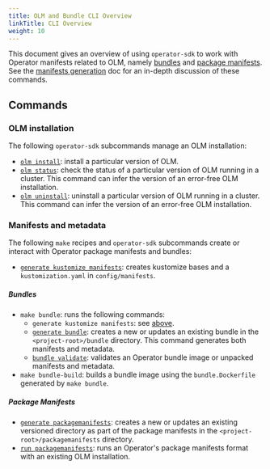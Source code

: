 ```yaml
---
title: OLM and Bundle CLI Overview
linkTitle: CLI Overview
weight: 10
---
```


This document gives an overview of using `operator-sdk` to work with Operator manifests related to OLM,
namely [bundles][bundle] and [package manifests][package-manifests]. See the [manifests generation][doc-olm-generate]
doc for an in-depth discussion of these commands.

## Commands

### OLM installation

The following `operator-sdk` subcommands manage an OLM installation:

- [`olm install`][cli-olm-install]: install a particular version of OLM.
- [`olm status`][cli-olm-status]: check the status of a particular version of OLM running in a cluster. This command
can infer the version of an error-free OLM installation.
- [`olm uninstall`][cli-olm-uninstall]: uninstall a particular version of OLM running in a cluster. This command
can infer the version of an error-free OLM installation.

### Manifests and metadata

The following `make` recipes and `operator-sdk` subcommands create or interact with Operator package manifests and bundles:

- [`generate kustomize manifests`][cli-gen-kustomize-manifests]: creates kustomize bases and a `kustomization.yaml` in `config/manifests`.

##### Bundles

- `make bundle`: runs the following commands:
  - `generate kustomize manifests`: see [above](#commands).
  - [`generate bundle`][cli-gen-bundle]: creates a new or updates an existing bundle in the `<project-root>/bundle`
  directory. This command generates both manifests and metadata.
  - [`bundle validate`][cli-bundle-validate]: validates an Operator bundle image or unpacked manifests and metadata.
- `make bundle-build`: builds a bundle image using the `bundle.Dockerfile` generated by `make bundle`.

##### Package Manifests

- [`generate packagemanifests`][cli-gen-packagemanifests]: creates a new or updates an existing versioned
directory as part of the package manifests in the `<project-root>/packagemanifests` directory.
- [`run packagemanifests`][doc-testing-deployment]: runs an Operator's package manifests format
with an existing OLM installation.


[bundle]:https://github.com/operator-framework/operator-registry/blob/v1.12.6/docs/design/operator-bundle.md
[package-manifests]:https://github.com/operator-framework/operator-registry/tree/v1.5.3#manifest-format
[doc-olm-generate]:/docs/olm-integration/generating-a-csv
[cli-olm-install]:/docs/new-cli/operator-sdk_olm_install
[cli-olm-status]:/docs/new-cli/operator-sdk_olm_status
[cli-olm-uninstall]:/docs/new-cli/operator-sdk_olm_uninstall
[cli-gen-bundle]:/docs/new-cli/operator-sdk_generate_bundle
[cli-gen-packagemanifests]:/docs/new-cli/operator-sdk_generate_packagemanifests
[cli-gen-kustomize-manifests]:/docs/new-cli/operator-sdk_generate_kustomize_manifests
[cli-bundle-validate]:/docs/new-cli/operator-sdk_bundle_validate
[doc-testing-deployment]:/docs/olm-integration/testing-deployment
